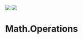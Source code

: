 ![](https://img.shields.io/github/license/Woody230/CSharpExtensions)
[![](https://img.shields.io/nuget/v/Woody230.Math.Operations)](https://www.nuget.org/packages/Woody230.Math.Operations)

# Math.Operations

